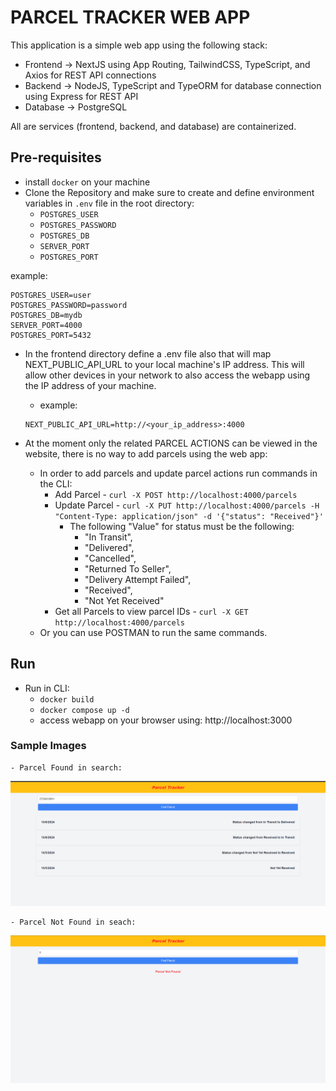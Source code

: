 # **PARCEL TRACKER WEB APP**
This application is a simple web app using the following stack:
- Frontend -> NextJS using App Routing, TailwindCSS, TypeScript, and Axios for REST API connections
- Backend -> NodeJS, TypeScript and TypeORM for database connection using Express for REST API
- Database -> PostgreSQL

All are services (frontend, backend, and database) are containerized.

## **Pre-requisites**
- install `docker` on your machine
- Clone the Repository and make sure to create and define environment variables in `.env` file in the root directory:
    -   `POSTGRES_USER`
    -   `POSTGRES_PASSWORD`
    -   `POSTGRES_DB`
    -   `SERVER_PORT`
    -   `POSTGRES_PORT`
    
example:
```
POSTGRES_USER=user
POSTGRES_PASSWORD=password
POSTGRES_DB=mydb
SERVER_PORT=4000
POSTGRES_PORT=5432
```

- In the frontend directory define a .env file also that will map NEXT_PUBLIC_API_URL to your local machine's IP address. This will allow other devices in your network to also access the webapp using the IP address of your machine.
    - example:

    ```
    NEXT_PUBLIC_API_URL=http://<your_ip_address>:4000
    ```


- At the moment only the related PARCEL ACTIONS can be viewed in the website, there is no way to add parcels using the web app:
    - In order to add parcels and update parcel actions run commands in the CLI:
        - Add Parcel - `curl -X POST http://localhost:4000/parcels`
        - Update Parcel - `curl -X PUT http://localhost:4000/parcels -H "Content-Type: application/json" -d '{"status": "Received"}'` 
            - The following "Value" for status must be the following:
                - "In Transit",
                - "Delivered",
                - "Cancelled",
                - "Returned To Seller",
                - "Delivery Attempt Failed",
                - "Received",
                - "Not Yet Received"
        - Get all Parcels to view parcel IDs - `curl -X GET http://localhost:4000/parcels`
    - Or you can use POSTMAN to run the same commands.


## **Run**
- Run in CLI:
    - `docker build`
    - `docker compose up -d`
    - access webapp on your browser using: http://localhost:3000

### **Sample Images**
    - Parcel Found in search:
        
![ParcelFound](img/ParcelFound.png)
        
    - Parcel Not Found in seach:
        
![ParcelNotFound](img/ParcelNotFound.png)